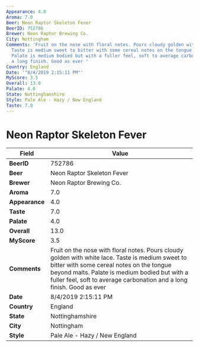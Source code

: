 ```yaml
---
Appearance: 4.0
Aroma: 7.0
Beer: Neon Raptor Skeleton Fever
BeerID: 752786
Brewer: Neon Raptor Brewing Co.
City: Nottingham
Comments: 'Fruit on the nose with floral notes. Pours cloudy golden with white lace.
  Taste is medium sweet to bitter with some cereal notes on the tongue beyond malts.
  Palate is medium bodied but with a fuller feel, soft to average carbonation and
  a long finish. Good as ever '
Country: England
Date: '"8/4/2019 2:15:11 PM"'
MyScore: 3.5
Overall: 13.0
Palate: 4.0
State: Nottinghamshire
Style: Pale Ale - Hazy / New England
Taste: 7.0
---
```


# Neon Raptor Skeleton Fever

| Field         | Value |
|---------------|-------|
| **BeerID** | 752786 |
| **Beer** | Neon Raptor Skeleton Fever |
| **Brewer** | Neon Raptor Brewing Co. |
| **Aroma** | 7.0 |
| **Appearance** | 4.0 |
| **Taste** | 7.0 |
| **Palate** | 4.0 |
| **Overall** | 13.0 |
| **MyScore** | 3.5 |
| **Comments** | Fruit on the nose with floral notes. Pours cloudy golden with white lace. Taste is medium sweet to bitter with some cereal notes on the tongue beyond malts. Palate is medium bodied but with a fuller feel, soft to average carbonation and a long finish. Good as ever  |
| **Date** | 8/4/2019 2:15:11 PM |
| **Country** | England |
| **State** | Nottinghamshire |
| **City** | Nottingham |
| **Style** | Pale Ale - Hazy / New England |
